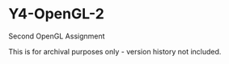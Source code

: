 # Y4-OpenGL-2
Second OpenGL Assignment

This is for archival purposes only - version history not included.
